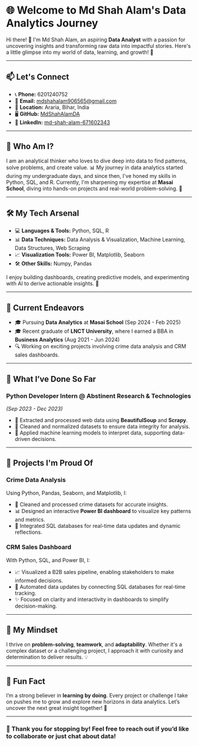 # 🌐 Welcome to Md Shah Alam's Data Analytics Journey

Hi there! 👋 I'm Md Shah Alam, an aspiring **Data Analyst** with a passion for uncovering insights and transforming raw data into impactful stories. Here's a little glimpse into my world of data, learning, and growth! 🌟

---

## 📫 Let's Connect
- 📞 **Phone:** 6201240752
- 📧 **Email:** [mdshahalam906565@gmail.com](mailto:mdshahalam906565@gmail.com)
- 📍 **Location:** Araria, Bihar, India
- 🖥️ **GitHub:** [MdShahAlamDA](https://github.com/MdShahAlamDA)
- 💼 **LinkedIn:** [md-shah-alam-671602343](https://www.linkedin.com/in/md-shah-alam-671602343)

---

## 🎯 Who Am I?
I am an analytical thinker who loves to dive deep into data to find patterns, solve problems, and create value. 📊 My journey in data analytics started during my undergraduate days, and since then, I've honed my skills in Python, SQL, and R. Currently, I'm sharpening my expertise at **Masai School**, diving into hands-on projects and real-world problem-solving. 🚀

---

## 🛠️ My Tech Arsenal
- 💻 **Languages & Tools:** Python, SQL, R
- 📊 **Data Techniques:** Data Analysis & Visualization, Machine Learning, Data Structures, Web Scraping
- 📈 **Visualization Tools:** Power BI, Matplotlib, Seaborn
- 🛠️ **Other Skills:** Numpy, Pandas

I enjoy building dashboards, creating predictive models, and experimenting with AI to derive actionable insights. 🤖

---

## 🌱 Current Endeavors
- 🎓 Pursuing **Data Analytics** at **Masai School** (Sep 2024 - Feb 2025)
- 🎓 Recent graduate of **LNCT University**, where I earned a BBA in **Business Analytics** (Aug 2021 - Jun 2024)
- 🔍 Working on exciting projects involving crime data analysis and CRM sales dashboards.

---

## 💼 What I’ve Done So Far
### **Python Developer Intern @ Abstinent Research & Technologies**
*(Sep 2023 - Dec 2023)*
- 🔗 Extracted and processed web data using **BeautifulSoup** and **Scrapy**.
- 🧹 Cleaned and normalized datasets to ensure data integrity for analysis.
- 🤖 Applied machine learning models to interpret data, supporting data-driven decisions.

---

## 🚀 Projects I'm Proud Of
### **Crime Data Analysis**
Using Python, Pandas, Seaborn, and Matplotlib, I:
- 🧹 Cleaned and processed crime datasets for accurate insights.
- 📊 Designed an interactive **Power BI dashboard** to visualize key patterns and metrics.
- 🔄 Integrated SQL databases for real-time data updates and dynamic reflections.

### **CRM Sales Dashboard**
With Python, SQL, and Power BI, I:
- 📈 Visualized a B2B sales pipeline, enabling stakeholders to make informed decisions.
- 🔄 Automated data updates by connecting SQL databases for real-time tracking.
- ✨ Focused on clarity and interactivity in dashboards to simplify decision-making.

---

## 🧠 My Mindset
I thrive on **problem-solving**, **teamwork**, and **adaptability**. Whether it's a complex dataset or a challenging project, I approach it with curiosity and determination to deliver results. 💡

---

## 🌟 Fun Fact
I’m a strong believer in **learning by doing**. Every project or challenge I take on pushes me to grow and explore new horizons in data analytics. Let’s uncover the next great insight together! 🚀

---

### 🙏 Thank you for stopping by! Feel free to reach out if you’d like to collaborate or just chat about data!

